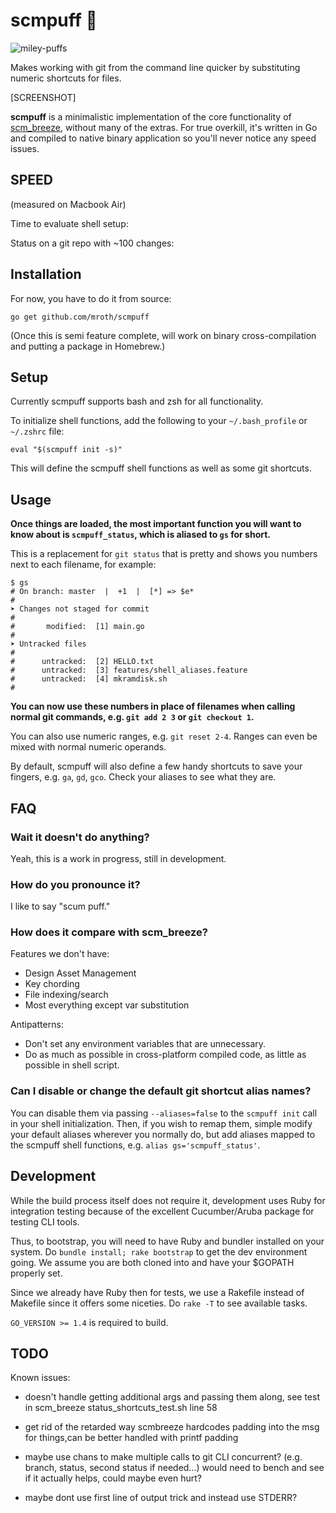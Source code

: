 # scmpuff :dash:

![miley-puffs](http://media.giphy.com/media/nF8Sgd4X74be/giphy.gif)

Makes working with git from the command line quicker by substituting numeric
shortcuts for files.

[SCREENSHOT]

**scmpuff** is a minimalistic implementation of the core functionality of
[scm_breeze][scmbreeze], without many of the extras.  For true overkill, it's
written in Go and compiled to native binary application so you'll never notice
any speed issues.

[scmbreeze]: https://github.com/ndbroadbent/scm_breeze


## SPEED
(measured on Macbook Air)

Time to evaluate shell setup:

Status on a git repo with ~100 changes:

## Installation

For now, you have to do it from source:

    go get github.com/mroth/scmpuff

(Once this is semi feature complete, will work on binary cross-compilation and
putting a package in Homebrew.)


## Setup
Currently scmpuff supports bash and zsh for all functionality.

To initialize shell functions, add the following to your `~/.bash_profile` or
`~/.zshrc` file:

    eval "$(scmpuff init -s)"

This will define the scmpuff shell functions as well as some git shortcuts.

## Usage

**Once things are loaded, the most important function you will want to know
about is `scmpuff_status`, which is aliased to `gs` for short.**

This is a replacement for `git status` that is pretty and shows you numbers next
to each filename, for example:

    $ gs
    # On branch: master  |  +1  |  [*] => $e*
    #
    ➤ Changes not staged for commit
    #
    #       modified:  [1] main.go
    #
    ➤ Untracked files
    #
    #      untracked:  [2] HELLO.txt
    #      untracked:  [3] features/shell_aliases.feature
    #      untracked:  [4] mkramdisk.sh
    #

**You can now use these numbers in place of filenames when calling normal git
commands, e.g. `git add 2 3` or `git checkout 1`.**

You can also use numeric ranges, e.g. `git reset 2-4`. Ranges can even be mixed
with normal numeric operands.

By default, scmpuff will also define a few handy shortcuts to save your fingers,
e.g. `ga`, `gd`, `gco`.  Check your aliases to see what they are.

## FAQ

### Wait it doesn't do anything?

Yeah, this is a work in progress, still in development.

### How do you pronounce it?
I like to say "scum puff."

### How does it compare with scm_breeze?

Features we don't have:
 * Design Asset Management
 * Key chording
 * File indexing/search
 * Most everything except var substitution

Antipatterns:
 - Don't set any environment variables that are unnecessary.
 - Do as much as possible in cross-platform compiled code, as little as possible
   in shell script.

### Can I disable or change the default git shortcut alias names?
You can disable them via passing `--aliases=false` to the `scmpuff init` call
in your shell initialization.  Then, if you wish to remap them, simple modify
your default aliases wherever you normally do, but add aliases mapped to the
scmpuff shell functions, e.g. `alias gs='scmpuff_status'`.


## Development
While the build process itself does not require it, development uses Ruby for
integration testing because of the excellent Cucumber/Aruba package for testing
CLI tools.

Thus, to bootstrap, you will need to have Ruby and bundler installed on your
system.  Do `bundle install; rake bootstrap` to get the dev environment going.
We assume you are both cloned into and have your $GOPATH properly set.

Since we already have Ruby then for tests, we use a Rakefile instead of Makefile
since it offers some niceties.  Do `rake -T` to see available tasks.

`GO_VERSION >= 1.4` is required to build.


## TODO

Known issues:

 - doesn't handle getting additional args and passing them along, see test in scm_breeze status_shortcuts_test.sh line 58

 - get rid of the retarded way scmbreeze hardcodes padding into the msg for things,can be better handled with printf padding

 - maybe use chans to make multiple calls to git CLI concurrent? (e.g. branch, status, second status if needed...) would need to bench and see if it actually helps, could maybe even hurt?

 - maybe dont use first line of output trick and instead use STDERR?
